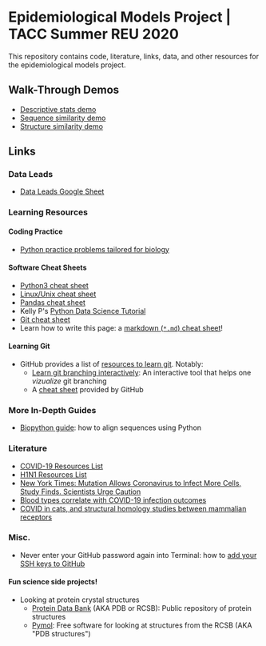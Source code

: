 # Epidemiological Models Project | TACC Summer REU 2020

This repository contains code, literature, links, data, and other resources for the epidemiological models project.

## Walk-Through Demos

* [Descriptive stats demo](./descriptive_stats_demo/eggNOG_alignment_metadata.ipynb)
* [Sequence similarity demo](./code/20200706_align_demo.ipynb)
* [Structure similarity demo](./code/20200702_ngl_demo.ipynb)

## Links

### Data Leads

* [Data Leads Google Sheet](https://docs.google.com/spreadsheets/d/1FKQZX744kTdjj02hgceGFqKhwf1taUW7aEF4IsTerak/edit#gid=0)

### Learning Resources

#### Coding Practice

* [Python practice problems tailored for biology](https://www.programmingforbiologists.org/)

#### Software Cheat Sheets

* [Python3 cheat sheet](https://github.com/wilfredinni/python-cheatsheet)
* [Linux/Unix cheat sheet](https://gist.github.com/hofmannsven/8392477)
* [Pandas cheat sheet](https://pandas.pydata.org/pandas-docs/stable/getting_started/10min.html)
* Kelly P's [Python Data Science Tutorial](https://github.com/kellyp2738/python_data_science)
* [Git cheat sheet][1]
* Learn how to write this page: a [markdown (`*.md`) cheat sheet](https://github.com/adam-p/markdown-here/wiki/Markdown-Cheatsheet)!

#### Learning Git

* GitHub provides a list of [resources to learn git](https://try.github.io/). Notably:
   * [Learn git branching interactively](https://learngitbranching.js.org/):  An interactive tool that helps one _vizualize_ git branching
   * A [cheat sheet][1] provided by GitHub

### More In-Depth Guides

* [Biopython guide](http://biopython.org/DIST/docs/tutorial/Tutorial.html): how to align sequences using Python

### Literature

* [COVID-19 Resources List](https://docs.google.com/spreadsheets/d/16NmqBFRV5W801Gp0xcCx7fMMW6STQwC3203E-HzMUhw/edit?usp=sharing)
* [H1N1 Resources List](https://docs.google.com/spreadsheets/d/1FKQZX744kTdjj02hgceGFqKhwf1taUW7aEF4IsTerak/edit#gid=0)
* [New York Times: Mutation Allows Coronavirus to Infect More Cells, Study Finds. Scientists Urge Caution](https://www.nytimes.com/2020/06/12/science/coronavirus-mutation-genetics-spike.html?searchResultPosition=1)
* [Blood types correlate with COVID-19 infection outcomes](https://www.nejm.org/doi/full/10.1056/NEJMoa2020283)
* [COVID in cats, and structural homology studies between mammalian receptors](notes/20200625_reu_mentoring.md)

### Misc.

* Never enter your GitHub password again into Terminal: how to [add your SSH keys to GitHub](https://docs.github.com/en/github/authenticating-to-github/generating-a-new-ssh-key-and-adding-it-to-the-ssh-agent)
#### Fun science side projects!

* Looking at protein crystal structures
    * [Protein Data Bank](http://www.rcsb.org) (AKA PDB or RCSB):  Public repository of protein structures
    * [Pymol](https://pymol.org/): Free software for looking at structures from the RCSB (AKA "PDB structures")


[1]: https://github.github.com/training-kit/downloads/github-git-cheat-sheet/ "git cheat sheet"
